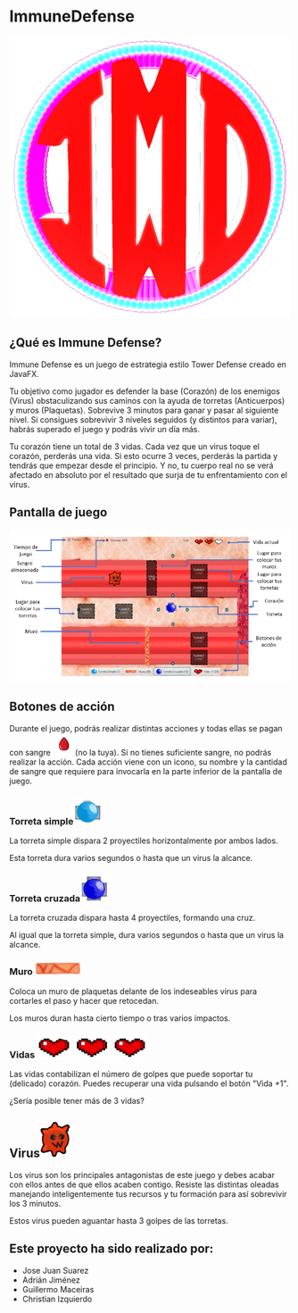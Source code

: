# ImmuneDefense
<p align="center"><img src="src/main/resources/Images/Logo.png" width=""/></p>

## ¿Qué es Immune Defense?

Immune Defense es un juego de estrategia estilo Tower Defense creado en JavaFX.

Tu objetivo como jugador es defender la base (Corazón) de los enemigos (Virus) obstaculizando sus caminos con la ayuda de torretas (Anticuerpos) y muros (Plaquetas). Sobrevive 3 minutos para ganar y pasar al siguiente nivel. Si consigues sobrevivir 3 niveles seguidos (y distintos para variar), habrás superado el juego y podrás vivir un día más.

Tu corazón tiene un total de 3 vidas. Cada vez que un virus toque el corazón, perderás una vida. Si esto ocurre 3 veces, perderás la partida y tendrás que empezar desde el principio. Y no, tu cuerpo real no se verá afectado en absoluto por el resultado que surja de tu enfrentamiento con el virus.



##  Pantalla de juego

<img src="src/main/resources/mapImages/Pantalla.png" width=""/></p>

## Botones de acción

Durante el juego, podrás realizar distintas acciones y todas ellas se pagan con sangre <img src="src/main/resources/mapImages/bloodCoin.png" width=""/>(no la tuya). Si no tienes suficiente sangre, no podrás realizar la acción. Cada acción viene con un icono, su nombre y la cantidad de sangre que requiere para invocarla en la parte inferior de la pantalla de juego.

### Torreta simple<img src="src/main/resources/mapImages/Turret2.png" width=""/>

La torreta simple dispara 2 proyectiles horizontalmente por ambos lados.

Esta torreta dura varios segundos o hasta que un virus la alcance. 

### Torreta cruzada<img src="src/main/resources/mapImages/Turret1.png" width=""/>

La torreta cruzada dispara hasta 4 proyectiles, formando una cruz.

Al igual que la torreta simple, dura varios segundos o hasta que un virus la alcance. 

### Muro <img src="src/main/resources/mapImages/MuroButton.png" width=""/>

Coloca un muro de plaquetas delante de los indeseables virus para cortarles el paso y hacer que retocedan.

Los muros duran hasta cierto tiempo o tras varios impactos.

### Vidas<img src="src/main/resources/mapImages/3vidas.png" width=""/>

Las vidas contabilizan el número de golpes que puede soportar tu (delicado) corazón. Puedes recuperar una vida pulsando el botón "Vida +1".

¿Sería posible tener más de 3 vidas?



## Virus<img src="src/main/resources/mapImages/Virus Guille1.png" width=""/>

Los virus son los principales antagonistas de este juego y debes acabar con ellos antes de que ellos acaben contigo. Resiste las distintas oleadas manejando inteligentemente tus recursos y tu formación para así sobrevivir los 3 minutos.

Estos virus pueden aguantar hasta 3 golpes de las torretas.





## Este proyecto ha sido realizado por: 

- Jose Juan Suarez
- Adrián Jiménez
- Guillermo Maceiras
- Christian Izquierdo


